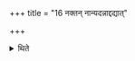 +++
title = "16 नक्तन् नान्यदन्नाद्दद्यात्"

+++

<details><summary>थिते</summary>

16. In the night he should not give anything other than food.
</details>
